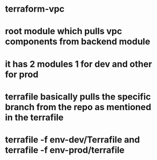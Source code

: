 # terraform-vpc

# root module which pulls vpc components from backend module
# it has 2 modules 1 for dev and other for prod
# terrafile basically pulls the specific branch from the repo as mentioned in the terrafile
# terrafile -f env-dev/Terrafile and terrafile -f env-prod/terrafile
